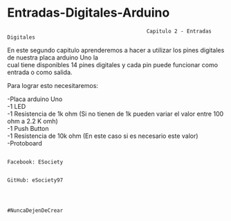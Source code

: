 # Entradas-Digitales-Arduino

                                                 Capitulo 2 - Entradas Digitales 

   En este segundo capitulo aprenderemos a hacer a utilizar los pines digitales de nuestra placa arduino Uno la                
  cual tiene disponibles 14 pines digitales y cada pin puede funcionar como entrada o como salida.                                                                                                                        
                                                                                                                                
  Para lograr esto necesitaremos:                                                                                               
                                                                                                                                
  -Placa arduino Uno                                                                                                             
  -1 LED                                                                                                                         
  -1 Resistencia de 1k ohm (Si no tienen de 1k pueden variar el valor entre 100 ohm a 2.2 K omh)                                 
  -1 Push Button                                                                                                                 
  -1 Resistencia de 10k ohm (En este caso si es necesario este valor)                                                            
  -Protoboard                                                                                                                    
                                                                                                                                 
                                                                                                                                 
                                                                                                                                 
                                                                                                              Facebook: ESociety
                                                                                                              
                                                                                                              GitHub: eSociety97
                                                                                                              
                                                                                                              
                                                                                                              
                                                          #NuncaDejenDeCrear                                                      

